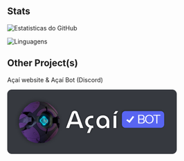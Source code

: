 ## Stats

![Estatisticas do GitHub](https://my-github-stats-jocafamaka.vercel.app/api?username=jocafamaka&count_private=true&include_all_commits=true&locale=en&theme=monokai)

![Linguagens](https://my-github-stats-jocafamaka.vercel.app/api/top-langs/?username=jocafamaka&layout=compact&locale=en&theme=monokai)

## Other Project(s)

Açaí website & Açaí Bot (Discord)

[![Açaí Bot Logo](/acai-bot-logo-verificado.png)](https://acai.bot)
